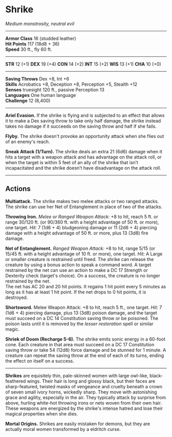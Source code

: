 # Shrike

_Medium monstrosity, neutral evil_

---

**Armor Class** 16 (studded leather)  
**Hit Points** 117 (18d8 + 36)  
**Speed** 30 ft., fly 60 ft.  

---

**STR** 12 (+1) **DEX** 19 (+4) **CON** 14 (+2) **INT** 15 (+2) **WIS** 13 (+1) **CHA** 10 (+0)

---

**Saving Throws** Dex +8, Int +6  
**Skills** Acrobatics +8, Deception +8, Perception +5, Stealth +12  
**Senses** truesight 120 ft., passive Perception 13  
**Languages** One human language  
**Challenge** 12 (8,400)  

---

**Ariel Evasion.** If the shrike is flying and is subjected to an effect that allows it to make a Dex saving throw to take only half damage, the shrike instead takes no damage if it succeeds on the saving throw and half if she fails.

**Flyby.** The shrike doesn't provoke an opportunity attack when she flies out of an enemy's reach.  

**Sneak Attack (1/Turn).** The shrike deals an extra 21 (6d6) damage when it hits a target with a weapon attack and has advantage on the attack roll, or when the target is within 5 feet of an ally of the shrike that isn’t incapacitated and the shrike doesn’t have disadvantage on the attack roll.

---

## Actions

**Multiattack.** The shrike makes two melee attacks or two ranged attacks. The shrike can use her Net of Entanglement in place of two of the attacks.

**Throwing Iron.** _Melee or Ranged Weapon Attack:_ +8 to hit, reach 5 ft. or range 30/120 ft. (or 90/360 ft. with a height advantage of 50 ft. or more), one target. _Hit:_ 7 (1d6 + 4) bludgeoning damage or 11 (2d6 + 4) piercing damage with a height advantage of 50 ft. or more, plus 13 (3d8) fire damage.

**Net of Entanglement.** _Ranged Weapon Attack:_ +8 to hit, range 5/15 (or 15/45 ft. with a height advantage of 10 ft. or more), one target. _Hit:_ A Large or smaller creature is restrained until freed. The shrike can release the creature by using a bonus action to speak a command word. A target restrained by the net can use an action to make a DC 17 Strength or Dexterity check (target's choice). On a success, the creature is no longer restrained by the net.  
The net has AC 20 and 20 hit points. It regains 1 hit point every 5 minutes as long as it has at least 1 hit point. If the net drops to 0 hit points, it is destroyed.  

**Shortsword.** Melee Weapon Attack: +8 to hit, reach 5 ft., one target. _Hit:_ 7 (1d6 + 4) piercing damage, plus 13 (3d8) poison damage, and the target must succeed on a DC 14 Constitution saving throw or be poisoned. The poison lasts until it is removed by the _lesser restoration_ spell or similar magic.

**Shriek of Doom (Recharge 5-6).** The shrike emits sonic energy in a 60-foot cone. Each creature in that area must succeed on a DC 17 Constitution saving throw or take 54 (12d8) force damage and be stunned for 1 minute. A creature can repeat the saving throw at the end of each of its turns, ending the effect on itself on a success.

---

**Shrikes** are equisitely thin, pale-skinned women with large owl-like, black-feathered wings. Their hair is long and glossy black, but their faces are sharp-featured, twisted masks of vengeance and cruelty beneath a crown of seven small ivory horns, wickedly sharp. They move with astonishing grace and agility, especially in the air. They typically attack by surprise from above, hurling white-hot throwing irons or nets woven from their own hair. These weapons are energized by the shrike's intense hatred and lose their magical properties when she dies.  

**Mortal Origins.** Shrikes are easily mistaken for demons, but they are actually moral women transformed by a eldritch curse.  
